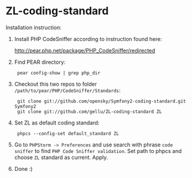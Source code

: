 ZL-coding-standard
==================

Installation instruction:

1. Install PHP CodeSniffer according to instruction found here:

	http://pear.php.net/package/PHP_CodeSniffer/redirected

2. Find PEAR directory:

		pear config-show | grep php_dir

3. Checkout this two repos to folder `/path/to/pear/PHP/CodeSniffer/Standards`:

		git clone git://github.com/opensky/Symfony2-coding-standard.git Symfony2
		git clone git://github.com/gellu/ZL-coding-standard ZL

4. Set ZL as default coding standard:

		phpcs --config-set default_standard ZL

5. Go to `PHPStorm -> Preferences` and use search with phrase `code sniffer` to find `PHP Code Sniffer validation`. Set path to phpcs and choose `ZL` standard as current. Apply.

6. Done :)